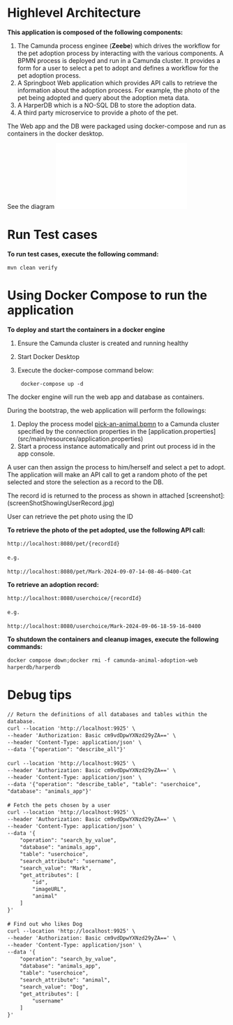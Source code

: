 # Highlevel Architecture

**This application is composed of the following components:**


1. The Camunda process enginee (**Zeebe**) which drives the workflow for the pet adoption process by interacting with the various components.  A BPMN process is deployed and run in a Camunda cluster. It provides a form for a user to select a pet to adopt and defines a workflow for the pet adoption process.
2. A Springboot Web application which provides API calls to retrieve the information about the adoption process. For example, the photo of the pet being adopted and query about the adoption meta data.
3. A HarperDB which is a NO-SQL DB to store the adoption data.
4. A third party microservice to provide a photo of the pet.

The Web app and the DB were packaged using docker-compose and run as containers in the docker desktop.

See the diagram ![Pet Adoption App Highlevel Architecture](camundaPetAdoptionApp.pdf)

# Run Test cases
**To run test cases, execute the following command:**

    mvn clean verify

# Using Docker Compose to run the application

**To deploy and start the containers in a docker engine**

1. Ensure the Camunda cluster is created and running healthy
2. Start Docker Desktop
3. Execute the docker-compose command below:

    	docker-compose up -d

The docker engine will run the web app and database as containers.

During the bootstrap, the web application will perform the followings:
1. Deploy the process model [pick-an-animal.bpmn](src/main/resources/pick-an-animal.bpmn)  to a Camunda cluster specified by the connection properties in the [application.properties] (src/main/resources/application.properties)
2. Start a process instance automatically and print out process id in the app console.

A user can then assign the process to him/herself and select a pet to adopt.  The application will make an API call to get a random photo of the pet selected and store the selection as a record to the DB.

The record id is returned to the process as shown in attached [screenshot]: (screenShotShowingUserRecord.jpg)

User can retrieve the pet photo using the ID

**To retrieve the photo of the pet adopted, use the following API call:**
    
    http://localhost:8080/pet/{recordId}
    
    e.g.
    
    http://localhost:8080/pet/Mark-2024-09-07-14-08-46-0400-Cat
    


**To retrieve an adoption record:**

    http://localhost:8080/userchoice/{recordId}
    
    e.g.
    
    http://localhost:8080/userchoice/Mark-2024-09-06-18-59-16-0400


**To shutdown the containers and cleanup images, execute the following commands:**

    docker compose down;docker rmi -f camunda-animal-adoption-web harperdb/harperdb

# Debug tips
    // Return the definitions of all databases and tables within the database.
    curl --location 'http://localhost:9925' \
    --header 'Authorization: Basic cm9vdDpwYXNzd29yZA==' \
    --header 'Content-Type: application/json' \
    --data '{"operation": "describe_all"}'
    
    curl --location 'http://localhost:9925' \
    --header 'Authorization: Basic cm9vdDpwYXNzd29yZA==' \
    --header 'Content-Type: application/json' \
    --data '{"operation": "describe_table", "table": "userchoice", "database": "animals_app"}'
    
    # Fetch the pets chosen by a user
    curl --location 'http://localhost:9925' \
    --header 'Authorization: Basic cm9vdDpwYXNzd29yZA==' \
    --header 'Content-Type: application/json' \
    --data '{
        "operation": "search_by_value",
        "database": "animals_app",
        "table": "userchoice",
        "search_attribute": "username",
        "search_value": "Mark",
        "get_attributes": [
            "id",
            "imageURL",
            "animal"
        ]
    }'        
    
    # Find out who likes Dog
    curl --location 'http://localhost:9925' \
    --header 'Authorization: Basic cm9vdDpwYXNzd29yZA==' \
    --header 'Content-Type: application/json' \
    --data '{
        "operation": "search_by_value",
        "database": "animals_app",
        "table": "userchoice",
        "search_attribute": "animal",
        "search_value": "Dog",
        "get_attributes": [
            "username"
        ]
    }'